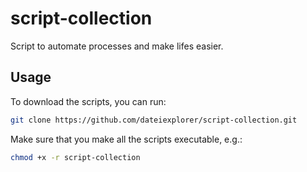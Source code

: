 # script-collection

Script to automate processes and make lifes easier.


## Usage

To download the scripts, you can run:
```sh
git clone https://github.com/dateiexplorer/script-collection.git
```
Make sure that you make all the scripts executable, e.g.:
```sh
chmod +x -r script-collection
```
